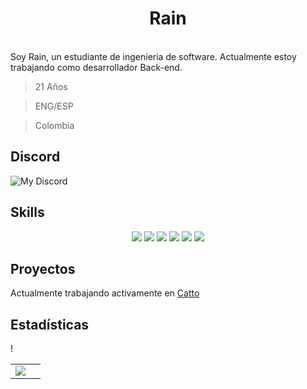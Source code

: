<h1 align="center">
  <b>Rain</b>
</h1>
<br>
Soy Rain, un estudiante de ingenieria de software. Actualmente estoy trabajando como desarrollador Back-end.

<p>
  
> 21 Años

> ENG/ESP

> Colombia
</p>

## Discord

![My Discord](https://discord-readme-badge.vercel.app/api?id=249600415040012309)

## Skills
<p>
<div align="center">
  <img src="https://img.shields.io/badge/-HTML-c58545?style=for-the-badge&logo=html5&logoColor=c58545&labelColor=282828">
  <img src="https://img.shields.io/badge/-CSS-d1a01f?style=for-the-badge&logo=css3&logoColor=d1a01f&labelColor=282828">
  <img src="https://img.shields.io/badge/-Python-98b982?style=for-the-badge&logo=python&logoColor=98b982&labelColor=282828">
  <img src="https://img.shields.io/badge/JavaScript-323330?style=for-the-badge&logo=javascript&logoColor=282828">
  <img src="https://img.shields.io/badge/TypeScript-007ACC?style=for-the-badge&logo=typescript&logoColor=282828">
  <img src="https://img.shields.io/badge/MySQL-007ACC?style=for-the-badge&logo=mysql&logoColor=282828">
</div>
</p>

## Proyectos

Actualmente trabajando activamente en [Catto](https://github.com/CattoBot)

## Estadísticas

!<table>
  <tr>
    <td align="center" style="padding=0;width=50%;">
      <img align="center" style="padding=0;" src="https://grs.quantumly.dev/api/?username=1rainwall&show_icons=true&title_color=4F8CC9&text_color=9f9f9f&bg_color=00000000&hide_border=true&icon_color=4F8CC9&hide_title=true&count_private=true" />
    </td>
    <td align="center" style="padding=0;width=50%;">
      <img align="center" style="padding=0;" src="https://grs.quantumly.dev/api/top-langs/?username=1rainwall&layout=compact&show_icons=true&title_color=4F8CC9&text_color=9f9f9f&bg_color=00000000&hide_border=true&icon_color=00000000&count_private=true/>
    </td>
  </tr>
</table>

